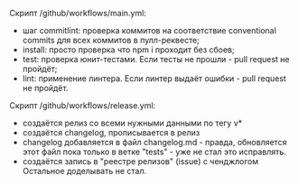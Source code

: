 Скрипт /github/workflows/main.yml:
- шаг commitlint: проверка коммитов на соответствие conventional commits для всех коммитов в пулл-реквесте;
- install: просто проверка что npm i проходит без сбоев;
- test: проверка юнит-тестами. Если тесты не прошли - pull request не пройдёт;
- lint: применение линтера. Если линтер выдаёт ошибки - pull request не пройдёт.

Скрипт /github/workflows/release.yml:
- создаётся релиз со всеми нужными данными по тегу v*
- создаётся changelog, прописывается в релиз
- changelog добавляется в файл changelog.md - правда, обновляется этот файл пока только в ветке "tests" - уже не стал это исправлять.
- создаётся запись в "реестре релизов" (issue) с ченджлогом
Остальное доделывать не стал.
